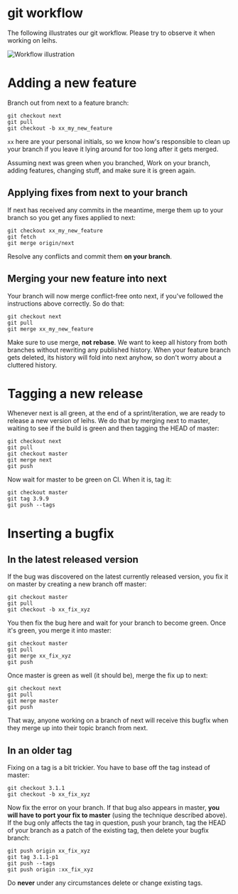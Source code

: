 # git workflow

The following illustrates our git workflow. Please try to observe it when working on leihs.

![Workflow illustration](https://raw.githubusercontent.com/zhdk/leihs/next/doc/images/git_workflow.png)

# Adding a new feature

Branch out from next to a feature branch:

```
git checkout next
git pull
git checkout -b xx_my_new_feature
```

`xx` here are your personal initials, so we know how's responsible to clean up your branch if you leave it lying around for too long after it gets merged.

Assuming next was green when you branched, Work on your branch, adding features, changing stuff, and make sure it is green again.

## Applying fixes from next to your branch

If next has received any commits in the meantime, merge them up to your branch so you get any fixes applied to next:

```
git checkout xx_my_new_feature
git fetch
git merge origin/next
```

Resolve any conflicts and commit them **on your branch**.


## Merging your new feature into next

Your branch will now merge conflict-free onto next, if you've followed the instructions above correctly. So do that:

```
git checkout next
git pull
git merge xx_my_new_feature
```

Make sure to use merge, **not rebase**. We want to keep all history from both branches without rewriting any published history. When your feature branch gets deleted, its history will fold into next anyhow, so don't worry about a cluttered history.

# Tagging a new release

Whenever next is all green, at the end of a sprint/iteration, we are ready to release a new version of leihs. We do that by merging next to master, waiting to see if the build is green and then tagging the HEAD of master:

```
git checkout next
git pull
git checkout master
git merge next
git push
```
Now wait for master to be green on CI. When it is, tag it:

```
git checkout master
git tag 3.9.9
git push --tags
```

# Inserting a bugfix

## In the latest released version

If the bug was discovered on the latest currently released version, you fix it on master by creating a new branch off master:

```
git checkout master
git pull
git checkout -b xx_fix_xyz
```

You then fix the bug here and wait for your branch to become green. Once it's green, you merge it into master:

```
git checkout master
git pull
git merge xx_fix_xyz
git push
```
Once master is green as well (it should be), merge the fix up to next:

```
git checkout next
git pull
git merge master
git push
```
That way, anyone working on a branch of next will receive this bugfix when they merge up into their topic branch from next.


## In an older tag

Fixing on a tag is a bit trickier. You have to base off the tag instead of master:

```
git checkout 3.1.1
git checkout -b xx_fix_xyz
```
Now fix the error on your branch. If that bug also appears in master, **you will have to port your fix to master** (using the technique described above). If the bug only affects the tag in question, push your branch, tag the HEAD of your branch as a patch of the existing tag, then delete your bugfix branch:

```
git push origin xx_fix_xyz
git tag 3.1.1-p1
git push --tags
git push origin :xx_fix_xyz
```

Do **never** under any circumstances delete or change existing tags.


